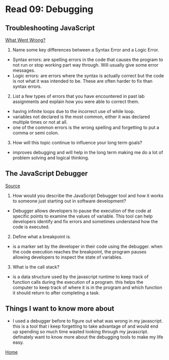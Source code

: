 # Read 09: Debugging

## Troubleshooting JavaScript

[What Went Wrong?](https://developer.mozilla.org/en-US/docs/Learn/JavaScript/First_steps/What_went_wrong)

1. Name some key differences between a Syntax Error and a Logic Error.

- Syntax errors: are spelling errors in the code that causes the program to not run or stop working part way through. Will usually give some error messages.
- Logic errors: are errors where the syntax is actually correct but the code is not what it was intended to be. These are often harder to fix than syntax errors.

2. List a few types of errors that you have encountered in past lab assignments and explain how you were able to correct them.

- having infinite loops due to the incorrect use of while loop.
- variables not declared is the most common, either it was declared multiple times or not at all.
- one of the common errors is the wrong spelling and forgetting to put a comma or semi colon.

3. How will this topic continue to influence your long term goals?

- improves debugging and will help in the long term making me do a lot of problem solving and logical thinking.

## The JavaScript Debugger

[Source](https://developer.mozilla.org/en-US/docs/Learn/Common_questions/Tools_and_setup/What_are_browser_developer_tools#the_javascript_debugger)

1. How would you describe the JavaScript Debugger tool and how it works to someone just starting out in software development?

- Debugger allows developers to pause the execution of the code at specific points to examine the values of variable. This tool can help developers identify and fix errors and sometimes understand how the code is executed.

2. Define what a breakpoint is.

- is a marker set by the developer in their code using the debugger. when the code execution reaches the breakpoint, the program pauses allowing developers to inspect the state of variables.

3. What is the call stack?

- is a data structure used by the javascript runtime to keep track of function calls during the execution of a program. this helps the computer to keep track of where it is in the program and which function it should return to after completing a task.

## Things I want to know more about

- I used a debugger before to figure out what was wrong in my javascript. this is a tool that i keep forgetting to take advantage of and would end up spending so much time wasted looking through my javascript. definately want to know more about the debugging tools to make my life easy.

[Home](https://sfpagalan.github.io/reading-notes/)